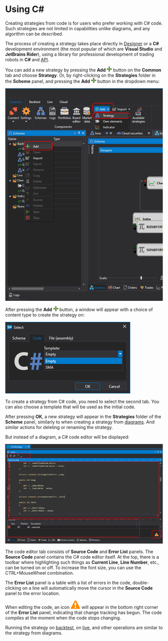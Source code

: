 # Using C#

Creating strategies from code is for users who prefer working with C# code. Such strategies are not limited in capabilities unlike diagrams, and any algorithm can be described.

The process of creating a strategy takes place directly in [Designer](../../../designer.md) or a **C#** development environment (the most popular of which are **Visual Studio** and **JetBrains Rider**), using a library for professional development of trading robots in **C#** and [API](../../../api.md).

You can add a new strategy by pressing the **Add** ![Designer Panel Circuits 01](../../../../images/designer_panel_circuits_01_button.png) button on the **Common** tab and choose **Strategy**. Or, by right-clicking on the **Strategies** folder in the **Scheme** panel, and pressing the **Add** ![Designer Panel Circuits 01](../../../../images/designer_panel_circuits_01_button.png) button in the dropdown menu:

![Designer The creation of a strategy 00](../../../../images/designer_creation_of_strategy_00.png)

After pressing the **Add** ![Designer Panel Circuits 01](../../../../images/designer_panel_circuits_01_button.png) button, a window will appear with a choice of content type to create the strategy on:

![Designer_Creation_of_element_containing_source_code_00](../../../../images/designer_creation_of_element_containing_source_code_00.png)

To create a strategy from C# code, you need to select the second tab. You can also choose a template that will be used as the initial code.

After pressing **OK**, a new strategy will appear in the **Strategies** folder of the **Scheme** panel, similarly to when creating a strategy from [diagrams](../using_visual_designer.md). And similar actions for deleting or renaming the strategy.

But instead of a diagram, a C# code editor will be displayed:

![Designer_Creation_of_element_containing_source_code_01](../../../../images/designer_creation_of_element_containing_source_code_01.png)

The code editor tab consists of **Source Code** and **Error List** panels. The **Source Code** panel contains the C# code editor itself. At the top, there is a toolbar where highlighting such things as **Current Line**, **Line Number**, etc., can be turned on or off. To increase the font size, you can use the CTRL+MouseWheel combination.

The **Error List** panel is a table with a list of errors in the code, double-clicking on a line will automatically move the cursor in the **Source Code** panel to the error location.

When editing the code, an icon ![Designer The creation of the cube containing the source code 03](../../../../images/designer_creation_of_element_containing_source_code_03.png) will appear in the bottom right corner of the **Error List** panel, indicating that change tracking has begun. The code compiles at the moment when the code stops changing.

Running the strategy on [backtest](../../backtesting/user_interface.md), on [live](../../live_execution/getting_started.md), and other operations are similar to the strategy from diagrams.
